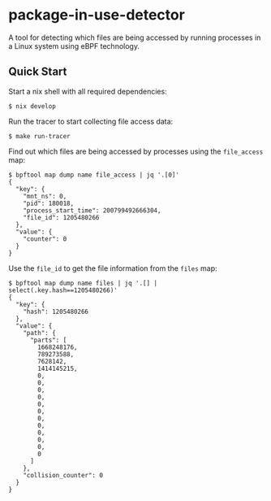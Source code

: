 # package-in-use-detector

A tool for detecting which files are being accessed by running processes in a Linux system using eBPF technology.

## Quick Start

Start a nix shell with all required dependencies:

```
$ nix develop
```

Run the tracer to start collecting file access data:

```
$ make run-tracer
```

Find out which files are being accessed by processes using the `file_access` map:

```
$ bpftool map dump name file_access | jq '.[0]'
{
  "key": {
    "mnt_ns": 0,
    "pid": 180018,
    "process_start_time": 200799492666304,
    "file_id": 1205480266
  },
  "value": {
    "counter": 0
  }
}
```

Use the `file_id` to get the file information from the `files` map:

```
$ bpftool map dump name files | jq '.[] | select(.key.hash==1205480266)'
{
  "key": {
    "hash": 1205480266
  },
  "value": {
    "path": {
      "parts": [
        1668248176,
        789273588,
        7628142,
        1414145215,
        0,
        0,
        0,
        0,
        0,
        0,
        0,
        0,
        0,
        0,
        0,
        0
      ]
    },
    "collision_counter": 0
  }
}
```
